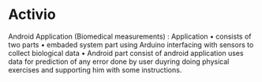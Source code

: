 # Activio
Android Application (Biomedical measurements) : Application • consists of two parts • embaded system part using Arduino interfacing with sensors to collect biological data • Android part consist of android application uses data for prediction of any error done by user duyring doing physical exercises and supporting him with some instructions.

